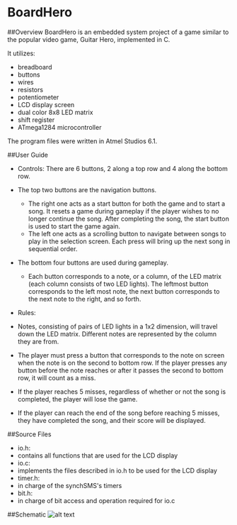 # BoardHero
##Overview
BoardHero is an embedded system project of a game similar to the popular video game, Guitar Hero, implemented in C. 

It utilizes:
* breadboard
* buttons
* wires
* resistors
* potentiometer
* LCD display screen
* dual color 8x8 LED matrix
* shift register
* ATmega1284 microcontroller

The program files were written in Atmel Studios 6.1. 

##User Guide
* Controls: There are 6 buttons, 2 along a top row and 4 along the bottom row. 
 * The top two buttons are the navigation buttons. 
   * The right one acts as a start button for both the game and to start a song. It resets a game during gameplay if the player wishes to no longer continue the song. After completing the song, the start button is used to start the game again.
    * The left one acts as a scrolling button to navigate between songs to play in the selection screen. Each press will bring up the next song in sequential order.
 * The bottom four buttons are used during gameplay. 
   * Each button corresponds to a note, or a column, of the LED matrix (each column consists of two LED lights). The leftmost button corresponds to the left most note, the next button corresponds to the next note to the right, and so forth.

* Rules: 
 * Notes, consisting of pairs of LED lights in a 1x2 dimension, will travel down the LED matrix. Different notes are represented by the column they are from. 
 * The player must press a button that corresponds to the note on screen when the note is on the second to bottom row. If the player presses any button before the note reaches or after it passes the second to bottom row, it will count as a miss. 
 * If the player reaches 5 misses, regardless of whether or not the song is completed, the player will lose the game. 
 * If the player can reach the end of the song before reaching 5 misses, they have completed the song, and their score will be displayed.

##Source Files
* io.h:
 * contains all functions that are used for the LCD display
* io.c:
 * implements the files described in io.h to be used for the LCD display
* timer.h:
 * in charge of the synchSMS's timers
* bit.h:
 * in charge of bit access and operation required for io.c 
 
##Schematic
![alt text](http://imgur.com/YaASjHF.png "Schematic")
